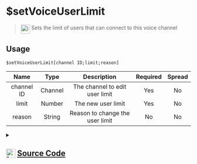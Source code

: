 # $setVoiceUserLimit
> <img align="top" src="https://upload.wikimedia.org/wikipedia/commons/thumb/e/e4/Infobox_info_icon.svg/160px-Infobox_info_icon.svg.png?20150409153300" alt="image" width="25" height="auto"> Sets the limit of users that can connect to this voice channel
## Usage
```
$setVoiceUserLimit[channel ID;limit;reason]
```
| Name | Type | Description | Required | Spread
| :---: | :---: | :---: | :---: | :---: |
channel ID | Channel | The channel to edit user limit | Yes | No
limit | Number | The new user limit | Yes | No
reason | String | Reason to change the user limit | No | No
<details>
<summary>
    
## <img align="top" src="https://cdn4.iconfinder.com/data/icons/iconsimple-logotypes/512/github-512.png" alt="image" width="25" height="auto">  [Source Code](https://github.com/tryforge/ForgeScript-V2/blob/main/src/native/setVoiceUserLimit.ts)
    
</summary>
    
```ts
import { noop } from "lodash"
import { ArgType, NativeFunction } from "../structures"
import { BaseChannel, VoiceChannel } from "discord.js"

export default new NativeFunction({
    name: "$setVoiceUserLimit",
    version: "1.4.0",
    description: "Sets the limit of users that can connect to this voice channel",
    brackets: true,
    args: [
        {
            name: "channel ID",
            description: "The channel to edit user limit",
            rest: false,
            required: true,
            type: ArgType.Channel,
            check: (i: BaseChannel) => i.isVoiceBased()
        },
        {
            name: "limit",
            rest: false,
            type: ArgType.Number,
            required: true,
            description: "The new user limit"
        },
        {
            name: "reason",
            description: "Reason to change the user limit",
            rest: false,
            required: false,
            type: ArgType.String
        }
    ],
    unwrap: true,
    async execute(ctx, [channel, limit, reason ]) {
        return this.success(!!(await (channel as VoiceChannel).setUserLimit(limit, reason ?? undefined).catch(noop)))
    },
})
```
    
</details>